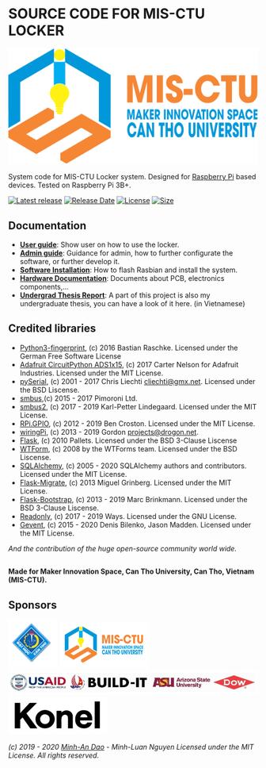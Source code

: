 # SOURCE CODE FOR MIS-CTU LOCKER

[![MIS-CTU logo](/docs/pictures/MIS_CTU.png)](https://mis.ctu.edu.vn/)

System code for MIS-CTU Locker system. Designed for [Raspberry Pi](https://en.wikipedia.org/wiki/Raspberry_Pi) based devices.
Tested on Raspberry Pi 3B+.

[![Latest release](https://img.shields.io/github/v/release/minhan74/MIS-Locker?include_prereleases)](https://github.com/minhan74/MIS-Locker/releases/latest)
[![Release Date](https://img.shields.io/github/release-date-pre/minhan74/MIS-Locker)](https://github.com/minhan74/MIS-Locker/releases/latest/)
[![License](https://img.shields.io/badge/license-MIT-green)](LICENSE) <!-- [![License](https://img.shields.io/github/license/minhan74/MIS-Locker.svg)](LICENSE) -->
[![Size](https://img.shields.io/github/repo-size/minhan74/MIS-Locker)](https://github.com/minhan74/MIS-Locker/)


## Documentation
* **[User guide]**: Show user on how to use the locker.
* **[Admin guide]**: Guidance for admin, how to further configurate the software, or further develop it.
* **[Software Installation]**: How to flash Rasbian and install the system.
* **[Hardware Documentation]**: Documents about PCB, electronics components,...
* **[Undergrad Thesis Report]**: A part of this project is also my undergraduate thesis, you can have a look of it here. (in Vietnamese)

## Credited libraries
 - [Python3-fingerprint], (c) 2016 Bastian Raschke. Licensed under the German Free Software License
 - [Adafruit CircuitPython ADS1x15], (c) 2017 Carter Nelson for Adafruit Industries. Licensed under the MIT License.
 - [pySerial], (c) 2001 - 2017 Chris Liechti <cliechti@gmx.net>. Licensed under the BSD Liscense.
 - [smbus],(c) 2015 - 2017 Pimoroni Ltd.
 - [smbus2], (c) 2017 - 2019 Karl-Petter Lindegaard. Licensed under the MIT License.
 - [RPi.GPIO], (c) 2012 - 2019 Ben Croston. Licensed under the MIT License.
 - [wiringPi], (c) 2013 - 2019 Gordon <projects@drogon.net>.
 - [Flask], (c) 2010 Pallets. Licensed under the BSD 3-Clause Liscense
 - [WTForm], (c) 2008 by the WTForms team. Licensed under the BSD Liscense.
 - [SQLAlchemy], (c) 2005 - 2020 SQLAlchemy authors and contributors. Licensed under the MIT License.
 - [Flask-Migrate], (c) 2013 Miguel Grinberg. Licensed under the MIT License.
 - [Flask-Bootstrap], (c) 2013 - 2019 Marc Brinkmann. Licensed under the BSD 3-Clause Liscense.
 - [Readonly], (c) 2017 - 2019 Ways. Licensed under the GNU License.
 - [Gevent], (c) 2015 - 2020 Denis Bilenko, Jason Madden. Licensed under the MIT License.

 _And the contribution of the huge open-source community world wide._


##    
**Made for Maker Innovation Space, Can Tho University, Can Tho, Vietnam (MIS-CTU).**

## Sponsors
[![CTU small](/docs/pictures/CTU-small.svg)](https://ctu.edu.vn/)
[![MIS-CTU small](/docs/pictures/MIS_CTU-small.svg)](https://mis.ctu.edu.vn/)
[![URI small](/docs/pictures/URI-small.svg)](https://sites.google.com/asu.edu/uri-coordinator-resources/uri-research-symposium/)
[![Konel small](/docs/pictures/Konel-small.svg)](https://konel.jp/)


_(c) 2019 - 2020 [Minh-An Dao] - Minh-Luan Nguyen_
_Licensed under the MIT License. All rights reserved._


<!-- Links -->
[User guide]: /docs/User_guide.md
[Admin guide]: /docs/Admin_guide.md
[Software Installation]: /docs/Installation.md
[Software Configuration]: /docs/Configuration.md
[Hardware Documentation]: /docs/Hardware-Documentation.md
[Undergrad Thesis Report]: https://bit.ly/DMA_undergrad

[Python3-fingerprint]: https://github.com/bastianraschke/pyfingerprint
[Adafruit CircuitPython ADS1x15]: https://github.com/adafruit/Adafruit_CircuitPython_ADS1x15
[pySerial]: https://github.com/pyserial/pyserial
[smbus]: https://github.com/pimoroni/py-smbus
[smbus2]: https://github.com/kplindegaard/smbus2
[RPi.GPIO]: https://pypi.org/project/RPi.GPIO/
[wiringPi]: http://wiringpi.com/
[Flask]: https://github.com/pallets/flask
[WTForm]: https://github.com/wtforms/wtforms
[SQLAlchemy]: https://github.com/sqlalchemy/sqlalchemy
[Flask-Migrate]: https://github.com/miguelgrinberg/Flask-Migrate
[Flask-Bootstrap]: https://github.com/mbr/flask-bootstrap
[Readonly]: https://gitlab.com/larsfp/rpi-readonly
[Gevent]: https://pypi.org/project/gevent/

[Minh-An Dao]: https://bit.ly/DMA-HomePage



